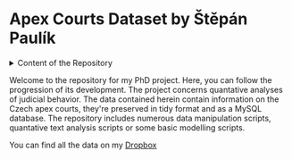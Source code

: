 # Apex Courts Dataset by Štěpán Paulík

<details>
<summary>Content of the Repository</summary>

|      | Content |
|-----:|-----------|
|     1| Metadata  |
|     2| Composition Information    |
|     3| Dissent Information       |
|     4| Basic Models       |
|     5| MySQL Database       |
|     6| Texts       |
</details>

Welcome to the repository for my PhD project. Here, you can follow the progression of its development. The project concerns quantative analyses of judicial behavior. The data contained herein contain information on the Czech apex courts, they're preserved in tidy format and as a MySQL database. The repository includes numerous data manipulation scripts, quantative text analysis scripts or some basic modelling scripts.

You can find all the data on my [Dropbox](https://www.dropbox.com/scl/fo/yd7k5jrnvzrtrl313xxn8/h?dl=0&rlkey=zentlxley7ok3b57cou4c00jp)
